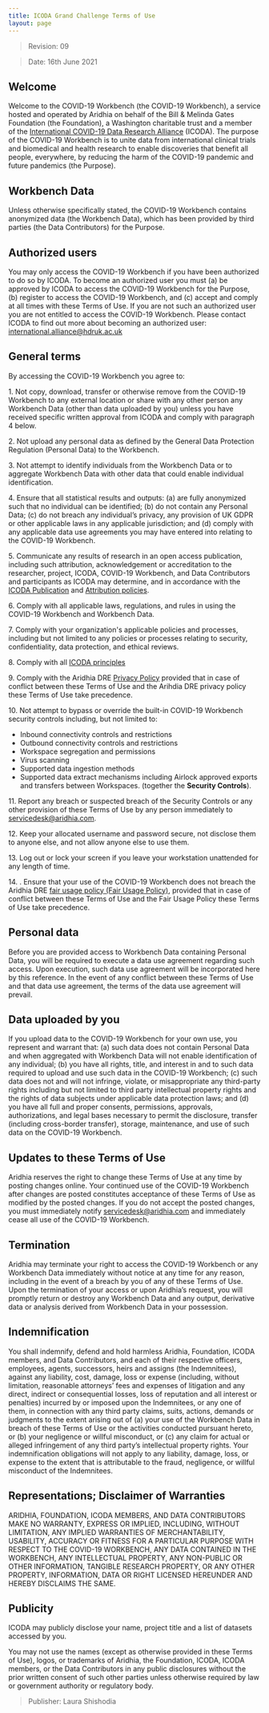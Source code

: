 ```yaml
---
title: ICODA Grand Challenge Terms of Use
layout: page
---
```


> Revision: 09

> Date: 16th June 2021 

## Welcome

Welcome to the COVID-19 Workbench (the COVID-19 Workbench), a service hosted and operated by Aridhia on behalf of the Bill & Melinda Gates Foundation (the Foundation), a Washington charitable trust and a member of the [International COVID-19 Data Research Alliance](https://icoda-research.org/) (ICODA). The purpose of the COVID-19 Workbench is to unite data from international clinical trials and biomedical and health research to enable discoveries that benefit all people, everywhere, by reducing the harm of the COVID-19 pandemic and future pandemics (the Purpose).

## Workbench Data

Unless otherwise specifically stated, the COVID-19 Workbench contains anonymized data (the Workbench Data), which has been provided by third parties (the Data Contributors) for the Purpose. 

## Authorized users

You may only access the COVID-19 Workbench if you have been authorized to do so by ICODA. To become an authorized user you must (a) be approved by ICODA to access the COVID-19 Workbench for the Purpose, (b) register to access the COVID-19 Workbench, and (c) accept and comply at all times with these Terms of Use. If you are not such an authorized user you are not entitled to access the COVID-19 Workbench. Please contact ICODA to find out more about becoming an authorized user: [international.alliance@hdruk.ac.uk](mailto:international.alliance@hdruk.ac.uk)

## General terms

By accessing the COVID-19 Workbench you agree to:

1\. Not copy, download, transfer or otherwise remove from the COVID-19 Workbench to any external location or share with any other person any Workbench Data (other than data uploaded by you) unless you have received specific written approval from ICODA and comply with paragraph 4 below.

2\. Not upload any personal data as defined by the General Data Protection Regulation (Personal Data) to the Workbench.

3\. Not attempt to identify individuals from the Workbench Data or to aggregate Workbench Data with other data that could enable individual identification.

4\. Ensure that all statistical results and outputs: (a) are fully anonymized such that no individual can be identified; (b) do not contain any Personal Data; (c) do not breach any individual’s privacy, any provision of UK GDPR or other applicable laws in any applicable jurisdiction; and (d) comply with any applicable data use agreements you may have entered into relating to the COVID-19 Workbench.

5\. Communicate any results of research in an open access publication, including such attribution, acknowledgement or accreditation to the researcher, project, ICODA, COVID-19 Workbench, and Data Contributors and participants as ICODA may determine, and in accordance with the [ICODA Publication](https://icoda-research.org/wp-content/uploads/2021/02/ICODA-publication-policy-FINAL-1.pdf) and [Attribution policies](https://icoda-research.org/wp-content/uploads/2021/02/ICODA-attribution-policy-FINAL.pdf).

6\. Comply with all applicable laws, regulations, and rules in using the COVID-19 Workbench and Workbench Data.

7\. Comply with your organization's applicable policies and processes, including but not limited to any policies or processes relating to security, confidentiality, data protection, and ethical reviews. 

8\. Comply with all [ICODA principles](https://icoda-research.org/about/about-us/#ourprinciples) 

9\. Comply with the Aridhia DRE [Privacy Policy](https://knowledgebase.aridhia.io/article/privacy-policy/) provided that in case of conflict between these Terms of Use and the Arihdia DRE privacy policy these Terms of Use take precedence.

10\. Not attempt to bypass or override the built-in COVID-19 Workbench security controls including, but not limited to:

- Inbound connectivity controls and restrictions
- Outbound connectivity controls and restrictions
- Workspace segregation and permissions
- Virus scanning
- Supported data ingestion methods
- Supported data extract mechanisms including Airlock approved exports and transfers between Workspaces.
(together the **Security Controls**).

11\. Report any breach or suspected breach of the Security Controls or any other provision of these Terms of Use by any person immediately to servicedesk@aridhia.com.

12\. Keep your allocated username and password secure, not disclose them to anyone else, and not allow anyone else to use them.

13\. Log out or lock your screen if you leave your workstation unattended for any length of time.

14\. . Ensure that your use of the COVID-19 Workbench does not breach the Aridhia DRE [fair usage policy (Fair Usage Policy)](https://knowledgebase.aridhia.io/article/aridhia-dre-fair-usage-policy/), provided that in case of conflict between these Terms of Use and the Fair Usage Policy these Terms of Use take precedence. 


## Personal data

Before you are provided access to Workbench Data containing Personal Data, you will be required to execute a data use agreement regarding such access. Upon execution, such data use agreement will be incorporated here by this reference. In the event of any conflict between these Terms of Use and that data use agreement, the terms of the data use agreement will prevail.

## Data uploaded by you

If you upload data to the COVID-19 Workbench for your own use, you represent and warrant that: (a) such data does not contain Personal Data and when aggregated with Workbench Data will not enable identification of any individual; (b) you have all rights, title, and interest in and to such data required to upload and use such data in the COVID-19 Workbench; (c) such data does not and will not infringe, violate, or misappropriate any third-party rights including but not limited to third party intellectual property rights and the rights of data subjects under applicable data protection laws; and (d) you have all full and proper consents, permissions, approvals, authorizations, and legal bases necessary to permit the disclosure, transfer (including cross-border transfer), storage, maintenance, and use of such data on the COVID-19 Workbench.

## Updates to these Terms of Use

Aridhia reserves the right to change these Terms of Use at any time by posting changes online. Your continued use of the COVID-19 Workbench after changes are posted constitutes acceptance of these Terms of Use as modified by the posted changes. If you do not accept the posted changes, you must immediately notify servicedesk@aridhia.com and immediately cease all use of the COVID-19 Workbench. 

## Termination

Aridhia may terminate your right to access the COVID-19 Workbench or any Workbench Data immediately without notice at any time for any reason, including in the event of a breach by you of any of these Terms of Use. Upon the termination of your access or upon Aridhia’s request, you will promptly return or destroy any Workbench Data and any output, derivative data or analysis derived from Workbench Data in your possession.

## Indemnification

You shall indemnify, defend and hold harmless Aridhia, Foundation, ICODA members, and Data Contributors, and each of their respective officers, employees, agents, successors, heirs and assigns (the Indemnitees), against any liability, cost, damage, loss or expense (including, without limitation, reasonable attorneys’ fees and expenses of litigation and any direct, indirect or consequential losses, loss of reputation and all interest or penalties) incurred by or imposed upon the Indemnitees, or any one of them, in connection with any third party claims, suits, actions, demands or judgments to the extent arising out of (a) your use of the Workbench Data in breach of these Terms of Use or the activities conducted pursuant hereto, or (b) your negligence or willful misconduct, or (c) any claim for actual or alleged infringement of any third party’s intellectual property rights. Your indemnification obligations will not apply to any liability, damage, loss, or expense to the extent that is attributable to the fraud, negligence, or willful misconduct of the Indemnitees.

## Representations; Disclaimer of Warranties

ARIDHIA, FOUNDATION, ICODA MEMBERS, AND DATA CONTRIBUTORS MAKE NO WARRANTY, EXPRESS OR IMPLIED, INCLUDING, WITHOUT LIMITATION, ANY IMPLIED WARRANTIES OF MERCHANTABILITY, USABILITY, ACCURACY OR FITNESS FOR A PARTICULAR PURPOSE WITH RESPECT TO THE COVID-19 WORKBENCH, ANY DATA CONTAINED IN THE WORKBENCH, ANY INTELLECTUAL PROPERTY, ANY NON-PUBLIC OR OTHER INFORMATION, TANGIBLE RESEARCH PROPERTY, OR ANY OTHER PROPERTY, INFORMATION, DATA OR RIGHT LICENSED HEREUNDER AND HEREBY DISCLAIMS THE SAME.

## Publicity

ICODA may publicly disclose your name, project title and a list of datasets accessed by you.

You may not use the names (except as otherwise provided in these Terms of Use), logos, or trademarks of Aridhia, the Foundation, ICODA, ICODA members, or the Data Contributors in any public disclosures without the prior written consent of such other parties unless otherwise required by law or government authority or regulatory body.

>Publisher: Laura Shishodia 
